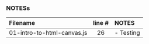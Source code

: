 ### NOTESs
| Filename | line # | NOTES
|:------|:------:|:------
| 01-intro-to-html-canvas.js | 26 | - Testing